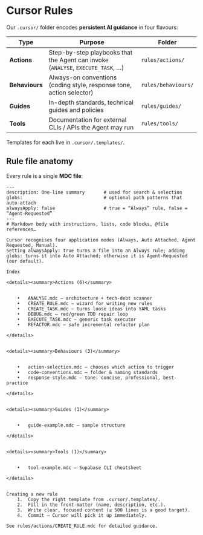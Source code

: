# Cursor Rules

Our `.cursor/` folder encodes **persistent AI guidance** in four flavours:

| Type | Purpose | Folder |
|------|---------|--------|
| **Actions**    | Step-by-step playbooks that the Agent can invoke (`ANALYSE`, `EXECUTE_TASK`, …) | `rules/actions/` |
| **Behaviours** | Always-on conventions (coding style, response tone, action selector) | `rules/behaviours/` |
| **Guides**     | In-depth standards, technical guides and policies | `rules/guides/` |
| **Tools**      | Documentation for external CLIs / APIs the Agent may run | `rules/tools/` |

Templates for each live in `.cursor/.templates/`.

## Rule file anatomy

Every rule is a single **MDC file**:

```mdc
---
description: One-line summary       # used for search & selection
globs:                              # optional path patterns that auto-attach
alwaysApply: false                  # true = “Always” rule, false = “Agent-Requested”
---
# Markdown body with instructions, lists, code blocks, @file references…

Cursor recognises four application modes (Always, Auto Attached, Agent Requested, Manual).
Setting alwaysApply: true turns a file into an Always rule; adding globs: turns it into Auto Attached; otherwise it is Agent-Requested (our default).  ￼

Index

<details><summary>Actions (6)</summary>


	•	ANALYSE.mdc – architecture + tech-debt scanner
	•	CREATE_RULE.mdc – wizard for writing new rules
	•	CREATE_TASK.mdc – turns loose ideas into YAML tasks
	•	DEBUG.mdc – red/green TDD repair loop
	•	EXECUTE_TASK.mdc – generic task executor
	•	REFACTOR.mdc – safe incremental refactor plan

</details>


<details><summary>Behaviours (3)</summary>


	•	action-selection.mdc – chooses which action to trigger
	•	code-conventions.mdc – folder & naming standards
	•	response-style.mdc – tone: concise, professional, best-practice

</details>


<details><summary>Guides (1)</summary>


	•	guide-example.mdc – sample structure

</details>


<details><summary>Tools (1)</summary>


	•	tool-example.mdc – Supabase CLI cheatsheet

</details>


Creating a new rule
	1.	Copy the right template from .cursor/.templates/.
	2.	Fill in the front-matter (name, description, etc.).
	3.	Write clear, focused content (≤ 500 lines is a good target).
	4.	Commit – Cursor will pick it up immediately.

See rules/actions/CREATE_RULE.mdc for detailed guidance.
